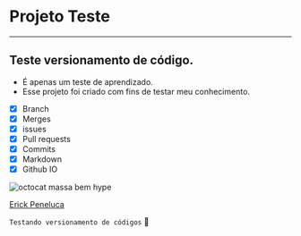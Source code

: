 # **Projeto Teste**
---
## Teste versionamento de código.

* É apenas um teste de aprendizado.
* Esse projeto foi criado com fins de testar meu conhecimento.
- [x] Branch
- [x] Merges
- [x] issues
- [x] Pull requests
- [x] Commits
- [x] Markdown
- [x] Github IO

![octocat massa bem hype](https://user-images.githubusercontent.com/67640020/117903286-a1460280-b2a5-11eb-8a89-0cd0fc5377aa.png)

[Erick Peneluca](https://github.com/ErickPeneluca)


`Testando versionamento de códigos`
               📖
